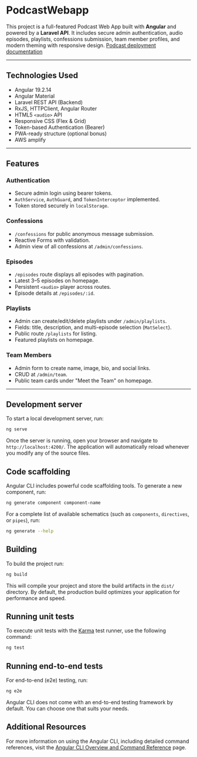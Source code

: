 # PodcastWebapp

This project is a full-featured Podcast Web App built with **Angular** and powered by a **Laravel API**. It includes secure admin authentication, audio episodes, playlists, confessions submission, team member profiles, and modern theming with responsive design.
[Podcast deployment documentation](./Deployment.md)

---

## Technologies Used

- Angular 19.2.14
- Angular Material
- Laravel REST API (Backend)
- RxJS, HTTPClient, Angular Router
- HTML5 `<audio>` API
- Responsive CSS (Flex & Grid)
- Token-based Authentication (Bearer)
- PWA-ready structure (optional bonus)
- AWS amplify

---

## Features

### Authentication

- Secure admin login using bearer tokens.
- `AuthService`, `AuthGuard`, and `TokenInterceptor` implemented.
- Token stored securely in `localStorage`.

### Confessions

- `/confessions` for public anonymous message submission.
- Reactive Forms with validation.
- Admin view of all confessions at `/admin/confessions`.

### Episodes

- `/episodes` route displays all episodes with pagination.
- Latest 3–5 episodes on homepage.
- Persistent `<audio>` player across routes.
- Episode details at `/episodes/:id`.

### Playlists

- Admin can create/edit/delete playlists under `/admin/playlists`.
- Fields: title, description, and multi-episode selection (`MatSelect`).
- Public route `/playlists` for listing.
- Featured playlists on homepage.

### Team Members

- Admin form to create name, image, bio, and social links.
- CRUD at `/admin/team`.
- Public team cards under "Meet the Team" on homepage.

---

## Development server

To start a local development server, run:

```bash
ng serve
```

Once the server is running, open your browser and navigate to `http://localhost:4200/`. The application will automatically reload whenever you modify any of the source files.

## Code scaffolding

Angular CLI includes powerful code scaffolding tools. To generate a new component, run:

```bash
ng generate component component-name
```

For a complete list of available schematics (such as `components`, `directives`, or `pipes`), run:

```bash
ng generate --help
```

## Building

To build the project run:

```bash
ng build
```

This will compile your project and store the build artifacts in the `dist/` directory. By default, the production build optimizes your application for performance and speed.

## Running unit tests

To execute unit tests with the [Karma](https://karma-runner.github.io) test runner, use the following command:

```bash
ng test
```

## Running end-to-end tests

For end-to-end (e2e) testing, run:

```bash
ng e2e
```

Angular CLI does not come with an end-to-end testing framework by default. You can choose one that suits your needs.

## Additional Resources

For more information on using the Angular CLI, including detailed command references, visit the [Angular CLI Overview and Command Reference](https://angular.dev/tools/cli) page.
